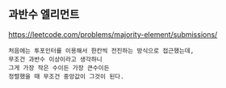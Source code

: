 ## 과반수 엘리먼트

https://leetcode.com/problems/majority-element/submissions/

    처음에는 투포인터를 이용해서 한칸씩 전진하는 방식으로 접근했는데,
    무조건 과반수 이상이라고 생각하니
    그게 가장 작은 수이든 가장 큰수이든
    정렬했을 때 무조건 중앙값이 그것이 된다.

